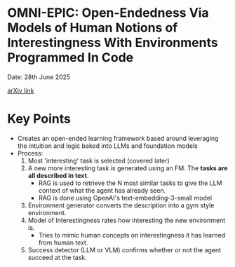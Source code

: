# OMNI-EPIC: Open-Endedness Via Models of Human Notions of Interestingness With Environments Programmed In Code

Date: 28th June 2025

[arXiv link](https://arxiv.org/abs/2405.15568)

# Key Points
- Creates an open-ended learning framework based around leveraging the intuition and logic baked into LLMs and foundation models
- Process:
    1. Most 'interesting' task is selected (covered later)
    2. A new more interesting task is generated using an FM. The **tasks are all described in text**.
        - RAG is used to retrieve the N most similar tasks to give the LLM context of what the agent has already seen.
        - RAG is done using OpenAI's text-embedding-3-small model
    3. Environment generator converts the description into a gym style environment.
    4. Model of Interestingness rates how interesting the new environment is.
        - Tries to mimic human concepts on interestingness it has learned from human text.
    5. Success detector (LLM or VLM) confirms whether or not the agent succeed at the task. 